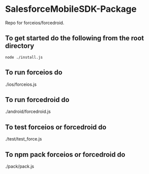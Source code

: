 # SalesforceMobileSDK-Package
Repo for forceios/forcedroid.

## To get started do the following from the root directory
``` shell
node ./install.js
```

## To run forceios do
./ios/forceios.js

## To run forcedroid do
./android/forcedroid.js

## To test forceios or forcedroid do
./test/test_force.js

## To npm pack forceios or forcedroid do
./pack/pack.js
